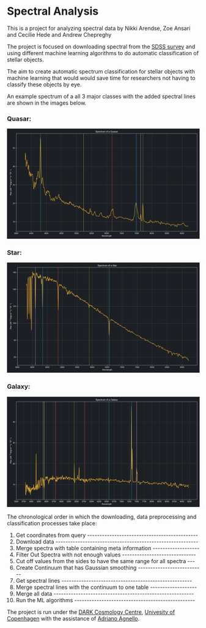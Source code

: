# Spectral Analysis

This is a project for analyzing spectral data by Nikki Arendse, Zoe Ansari and Cecilie Hede and Andrew Chepreghy

The project is focused on downloading spectral from the [SDSS survey](https://www.sdss.org/) and using different machine learning algorithms to do automatic classification of stellar objects.

The aim to create automatic spectrum classification for stellar objects with machine learning that would would save time for researchers not having to classify these objects by eye.

An example spectrum of a all 3 major classes with the added spectral lines are shown in the images below.

### Quasar:
<img src="https://raw.githubusercontent.com/csepreghy/spectral-analysis/master/plots/spectrum_quasar_plotify.png" width="800px" />

### Star:
<img src="https://raw.githubusercontent.com/csepreghy/spectral-analysis/master/plots/star_quasar_plotify.png" width="800px" />

### Galaxy:
<img src="https://raw.githubusercontent.com/csepreghy/spectral-analysis/master/plots/spectrum_galaxy_plotify.png" width="800px" />

The chronological order in which the downloading, data preprocessing and classification processes take place: 

1) Get coordinates from query ---------------------------------------------
2) Download data ----------------------------------------------------------
3) Merge spectra with table containing meta information -------------------
4) Filter Out Spectra with not enough values ------------------------------
5) Cut off values from the sides to have the same range for all spectra ---
6) Create Continuum that has Gaussian smoothing ---------------------------
7) Get spectral lines -----------------------------------------------------
8) Merge spectral lines with the continuum to one table -------------------
9) Merge all data ---------------------------------------------------------
10) Run the ML algorithms -------------------------------------------------


The project is run under the [DARK Cosmology Centre](https://dark.nbi.ku.dk/), [Univesity of Copenhagen](https://www.ku.dk/english/) with the assistance of [Adriano Agnello](https://www.linkedin.com/in/adriano-agnello/).

